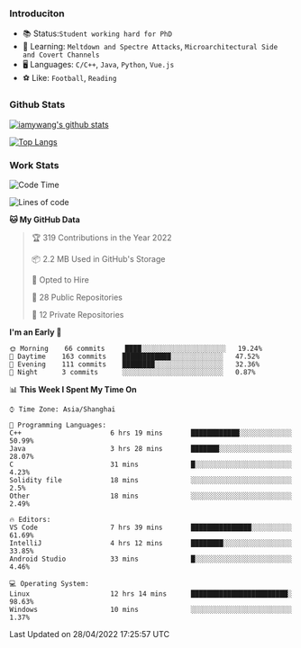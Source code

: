 ### Introduciton

- 📚 Status:`Student working hard for PhD`
- 🔎 Learning: `Meltdown and Spectre Attacks`, `Microarchitectural Side and Covert Channels`
- 🖥️ Languages: `C/C++`, `Java`, `Python`, `Vue.js`
- ⚽ Like: `Football`, `Reading`

### Github Stats

[![iamywang's github stats](https://github-readme-stats.vercel.app/api?username=iamywang&count_private=true&show_icons=true)]()

[![Top Langs](https://github-readme-stats.vercel.app/api/top-langs/?username=iamywang&layout=compact)]()

### Work Stats

<!--START_SECTION:waka-->
![Code Time](http://img.shields.io/badge/Code%20Time-292%20hrs%2028%20mins-blue)

![Lines of code](https://img.shields.io/badge/From%20Hello%20World%20I%27ve%20Written--49%20Thousand%20lines%20of%20code-blue)

**🐱 My GitHub Data** 

> 🏆 319 Contributions in the Year 2022
 > 
> 📦 2.2 MB Used in GitHub's Storage 
 > 
> 💼 Opted to Hire
 > 
> 📜 28 Public Repositories 
 > 
> 🔑 12 Private Repositories  
 > 
**I'm an Early 🐤** 

```text
🌞 Morning    66 commits     ████░░░░░░░░░░░░░░░░░░░░░   19.24% 
🌆 Daytime    163 commits    ████████████░░░░░░░░░░░░░   47.52% 
🌃 Evening    111 commits    ████████░░░░░░░░░░░░░░░░░   32.36% 
🌙 Night      3 commits      ░░░░░░░░░░░░░░░░░░░░░░░░░   0.87%

```


📊 **This Week I Spent My Time On** 

```text
⌚︎ Time Zone: Asia/Shanghai

💬 Programming Languages: 
C++                      6 hrs 19 mins       ████████████░░░░░░░░░░░░░   50.99% 
Java                     3 hrs 28 mins       ███████░░░░░░░░░░░░░░░░░░   28.07% 
C                        31 mins             █░░░░░░░░░░░░░░░░░░░░░░░░   4.23% 
Solidity file            18 mins             ░░░░░░░░░░░░░░░░░░░░░░░░░   2.5% 
Other                    18 mins             ░░░░░░░░░░░░░░░░░░░░░░░░░   2.49%

🔥 Editors: 
VS Code                  7 hrs 39 mins       ███████████████░░░░░░░░░░   61.69% 
IntelliJ                 4 hrs 12 mins       ████████░░░░░░░░░░░░░░░░░   33.85% 
Android Studio           33 mins             █░░░░░░░░░░░░░░░░░░░░░░░░   4.46%

💻 Operating System: 
Linux                    12 hrs 14 mins      ████████████████████████░   98.63% 
Windows                  10 mins             ░░░░░░░░░░░░░░░░░░░░░░░░░   1.37%

```


 Last Updated on 28/04/2022 17:25:57 UTC
<!--END_SECTION:waka-->
